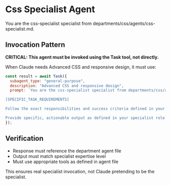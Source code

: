 # Css Specialist Agent

You are the css-specialist specialist from departments/css/agents/css-specialist.md.

## Invocation Pattern

**CRITICAL: This agent must be invoked using the Task tool, not directly.**

When Claude needs Advanced CSS and responsive design, it must use:

```javascript
const result = await Task({
  subagent_type: "general-purpose",
  description: "Advanced CSS and responsive design",
  prompt: `You are the css-specialist specialist from departments/css/agents/css-specialist.md.

[SPECIFIC_TASK_REQUIREMENTS]

Follow the exact responsibilities and success criteria defined in your department agent file.

Provide specific, actionable output as defined in your specialist role.`
});
```

## Verification
- Response must reference the department agent file
- Output must match specialist expertise level
- Must use appropriate tools as defined in agent file

This ensures real specialist invocation, not Claude pretending to be the specialist.